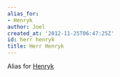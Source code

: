 ```yaml
---
alias_for:
- Henryk
author: Joel
created_at: '2012-11-25T06:47:25Z'
id: herr henryk
title: Herr Henryk
---
```

Alias for [Henryk]

  [Henryk]: Henryk